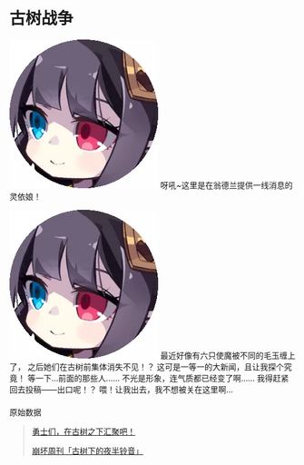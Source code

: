 # 古树战争

![](../../../.gitbook/assets/640-6.webp) 呀吼~这里是在翁德兰提供一线消息的灵依娘！ 

![](../../../.gitbook/assets/640-6.webp)  最近好像有六只使魔被不同的毛玉缠上了， 之后她们在古树前集体消失不见！？ 这可是一等一的大新闻，且让我探个究竟！ 等一下…前面的那些人…… 不光是形象，连气质都已经变了啊…… 我得赶紧回去投稿——出口呢！？ 喂！让我出去，我不想被关在这里啊…

#### 
原始数据

> [勇士们，在古树之下汇聚吧！](https://mp.weixin.qq.com/s/7SFkmoaQck5J3x-EdzoZWw)
>
> [崩坏周刊「古树下的夜半铃音」](https://mp.weixin.qq.com/s/kKQ4VmRKgWMdJUDUrX0Glg)




